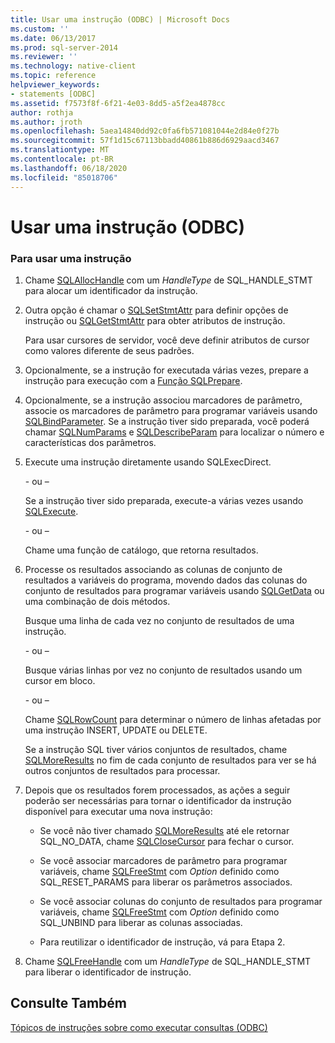 ```yaml
---
title: Usar uma instrução (ODBC) | Microsoft Docs
ms.custom: ''
ms.date: 06/13/2017
ms.prod: sql-server-2014
ms.reviewer: ''
ms.technology: native-client
ms.topic: reference
helpviewer_keywords:
- statements [ODBC]
ms.assetid: f7573f8f-6f21-4e03-8dd5-a5f2ea4878cc
author: rothja
ms.author: jroth
ms.openlocfilehash: 5aea14840dd92c0fa6fb571081044e2d84e0f27b
ms.sourcegitcommit: 57f1d15c67113bbadd40861b886d6929aacd3467
ms.translationtype: MT
ms.contentlocale: pt-BR
ms.lasthandoff: 06/18/2020
ms.locfileid: "85018706"
---
```

# <a name="use-a-statement-odbc"></a>Usar uma instrução (ODBC)
    
### <a name="to-use-a-statement"></a>Para usar uma instrução  
  
1.  Chame [SQLAllocHandle](https://go.microsoft.com/fwlink/?LinkId=58396) com um *HandleType* de SQL_HANDLE_STMT para alocar um identificador da instrução.  
  
2.  Outra opção é chamar o [SQLSetStmtAttr](../../native-client-odbc-api/sqlsetstmtattr.md) para definir opções de instrução ou [SQLGetStmtAttr](../../native-client-odbc-api/sqlgetstmtattr.md) para obter atributos de instrução.  
  
     Para usar cursores de servidor, você deve definir atributos de cursor como valores diferente de seus padrões.  
  
3.  Opcionalmente, se a instrução for executada várias vezes, prepare a instrução para execução com a [Função SQLPrepare](https://go.microsoft.com/fwlink/?LinkId=59360).  
  
4.  Opcionalmente, se a instrução associou marcadores de parâmetro, associe os marcadores de parâmetro para programar variáveis usando [SQLBindParameter](../../native-client-odbc-api/sqlbindparameter.md). Se a instrução tiver sido preparada, você poderá chamar [SQLNumParams](https://go.microsoft.com/fwlink/?LinkId=58404) e [SQLDescribeParam](../../native-client-odbc-api/sqldescribeparam.md) para localizar o número e características dos parâmetros.  
  
5.  Execute uma instrução diretamente usando SQLExecDirect.  
  
     \- ou –  
  
     Se a instrução tiver sido preparada, execute-a várias vezes usando [SQLExecute](https://go.microsoft.com/fwlink/?LinkId=58400).  
  
     \- ou –  
  
     Chame uma função de catálogo, que retorna resultados.  
  
6.  Processe os resultados associando as colunas de conjunto de resultados a variáveis do programa, movendo dados das colunas do conjunto de resultados para programar variáveis usando [SQLGetData](../../native-client-odbc-api/sqlgetdata.md) ou uma combinação de dois métodos.  
  
     Busque uma linha de cada vez no conjunto de resultados de uma instrução.  
  
     \- ou –  
  
     Busque várias linhas por vez no conjunto de resultados usando um cursor em bloco.  
  
     \- ou –  
  
     Chame [SQLRowCount](../../native-client-odbc-api/sqlrowcount.md) para determinar o número de linhas afetadas por uma instrução INSERT, UPDATE ou DELETE.  
  
     Se a instrução SQL tiver vários conjuntos de resultados, chame [SQLMoreResults](../../native-client-odbc-api/sqlmoreresults.md) no fim de cada conjunto de resultados para ver se há outros conjuntos de resultados para processar.  
  
7.  Depois que os resultados forem processados, as ações a seguir poderão ser necessárias para tornar o identificador da instrução disponível para executar uma nova instrução:  
  
    -   Se você não tiver chamado [SQLMoreResults](../../native-client-odbc-api/sqlmoreresults.md) até ele retornar SQL_NO_DATA, chame [SQLCloseCursor](../../native-client-odbc-api/sqlclosecursor.md) para fechar o cursor.  
  
    -   Se você associar marcadores de parâmetro para programar variáveis, chame [SQLFreeStmt](../../native-client-odbc-api/sqlfreestmt.md) com *Option* definido como SQL_RESET_PARAMS para liberar os parâmetros associados.  
  
    -   Se você associar colunas do conjunto de resultados para programar variáveis, chame [SQLFreeStmt](../../native-client-odbc-api/sqlfreestmt.md) com *Option* definido como SQL_UNBIND para liberar as colunas associadas.  
  
    -   Para reutilizar o identificador de instrução, vá para Etapa 2.  
  
8.  Chame [SQLFreeHandle](../../native-client-odbc-api/sqlfreehandle.md) com um *HandleType* de SQL_HANDLE_STMT para liberar o identificador de instrução.  
  
## <a name="see-also"></a>Consulte Também  
 [Tópicos de instruções sobre como executar consultas &#40;ODBC&#41;](executing-queries-how-to-topics-odbc.md)  
  
  
